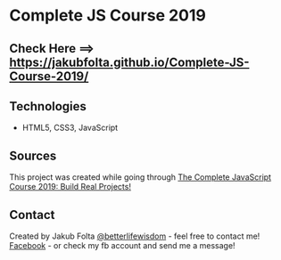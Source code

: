 # Complete JS Course 2019

## Check Here ==> https://jakubfolta.github.io/Complete-JS-Course-2019/

## Technologies
* HTML5, CSS3, JavaScript

## Sources
This project was created while going through [The Complete JavaScript Course 2019: Build Real Projects!](https://www.udemy.com/the-complete-javascript-course/)

## Contact
Created by Jakub Folta [@betterlifewisdom](https://www.betterlifewisdom.com/) - feel free to contact me!<br/>
[Facebook](https://www.facebook.com/jakub.folta.58) - or check my fb account and send me a message!
